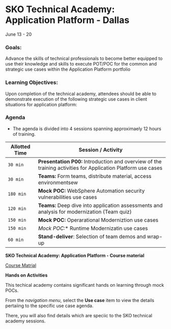 # SKO Technical Academy: Application Platform - Dallas

June 13 - 20 



### Goals: 

Advance the skills of technical professionals to become better equipped to use their knowledge and skills to execute POT/POC for the common and strategic use cases within the Application Platform portfolio 


### Learning Objectives: 

Upon completion of the technical academy, attendees should be able to demonstrate execution of the following strategic use cases in client situations for application platform: 


### Agenda

  - The agenda is divided into 4 sessions spanning approximaely 12 hours of training. 
  
   

Allotted Time | Session / Activity 
-------|-------------------
`30 min` | **Presentation P00:** Introduction and overview of the training activities for Application Platform use cases
`30 min` | **Teams:** Form teams, distribute material, access environmentsew
`180 min` | **Mock POC:** WebSphere Automation security vulnerabilities use cases
`120 min` | **Teams:** Deep dive into application assessments and analysis for modernization (Team quiz)
`150 min` | **Mock POC:** Operarational Moderniztion use cases
`150 min` | *Mock POC:** Runtime Modernizatin use cases
`60 min` | **Stand-deliver**: Selection of team demos and wrap-up
  
  
    
    
**SKO Technical Academy: Application Platform - Course material**
  
  [Course Matrial](https://github.ibm.com/ProjectK8s/K8s-Content)
  
  
  
**Hands on Activities**

This techical academy contains significant hands on learning through mock POCs. 

From the _navigation menu_, select the **Use case** item to view the details pertaiing to the specific use case agenda. 

There, you will also find details which are speciic to the SKO technical academy sessions. 

